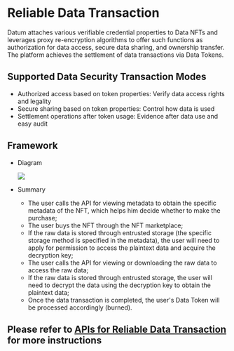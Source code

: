 # Reliable Data Transaction

Datum attaches various verifiable credential properties to Data NFTs and leverages proxy re-encryption algorithms to offer such functions as authorization for data access, secure data sharing, and ownership transfer. The platform achieves the settlement of data transactions via Data Tokens.


## Supported Data Security Transaction Modes
- Authorized access based on token properties: Verify data access rights and legality
- Secure sharing based on token properties: Control how data is used
- Settlement operations after token usage: Evidence after data use and easy audit


## Framework

- Diagram

  ![][Reliable Data Transaction]

- Summary

  - The user calls the API for viewing metadata to obtain the specific metadata of the NFT, which helps him decide whether to make the purchase;
  - The user buys the NFT through the NFT marketplace;
  - If the raw data is stored through entrusted storage (the specific storage method is specified in the metadata), the user will need to apply for permission to access the plaintext data and acquire the decryption key;
  - The user calls the API for viewing or downloading the raw data to access the raw data;
  - If the raw data is stored through entrusted storage, the user will need to decrypt the data using the decryption key to obtain the plaintext data;
  - Once the data transaction is completed, the user's Data Token will be processed accordingly (burned). 

## [][api desc]Please refer to [APIs for Reliable Data Transaction][api desc] for more instructions

[Reliable Data Transaction]: ../img/data_security_transaction.png
[api desc]: ../APIDescription/ReliableDataTransaction.md

